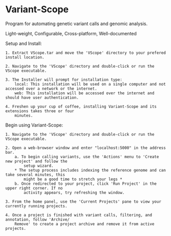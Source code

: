 # Variant-Scope #
Program for automating genetic variant calls and genomic analysis.

Light-weight, Configurable, Cross-platform, Well-documented


Setup and Install:

    1. Extract VScope.tar and move the 'VScope' directory to your prefered install location.

    2. Navigate to the 'VScope' directory and double-click or run the VScope executable.
        
    3. The Installer will prompt for installation type:
        local: This installation will be used on a single computer and not accessed over a network or the internet.
        web: This installation will be accessed over the internet and should have user authentication.
        
    4. Freshen up your cup of coffee, installing Variant-Scope and its extensions takes three or four 
        minutes.
 
Begin using Variant-Scope:

    1. Navigate to the 'VScope' directory and double-click or run the VScope executable.
    
    2. Open a web-browser window and enter "localhost:5000" in the address bar.
        a. To begin calling variants, use the 'Actions' menu to 'Create new project' and follow the
            setup wizard.
        * The setup process includes indexing the reference genome and can take several minutes, this
            might be a good time to stretch your legs *
        b. Once redirected to your project, click 'Run Project' in the upper right corner. If no
            activity appears, try refreshing the window.
    
    3. From the home panel, use the 'Current Projects' pane to view your currently running projects.
    
    4. Once a project is finished with variant calls, filtering, and annotation, follow 'Archive/
        Remove' to create a project archive and remove it from active projects.
